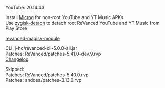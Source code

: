 YouTube: 20.14.43  

Install [Microg](https://github.com/ReVanced/GmsCore/releases) for non-root YouTube and YT Music APKs  
Use [zygisk-detach](https://github.com/j-hc/zygisk-detach) to detach root ReVanced YouTube and YT Music from Play Store  

[revanced-magisk-module](https://github.com/j-hc/revanced-magisk-module)
  
CLI: j-hc/revanced-cli-5.0.0-all.jar  
Patches: ReVanced/patches-5.41.0-dev.9.rvp  
[Changelog](https://github.com/ReVanced/revanced-patches/releases/tag/v5.41.0-dev.9)  

Skipped:  
Patches: ReVanced/patches-5.40.0.rvp  
Patches: anddea/patches-3.13.0.rvp        
